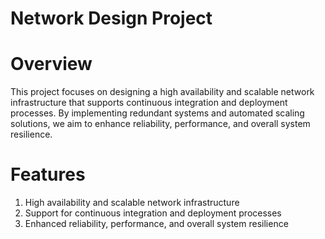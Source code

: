 # Network Design Project

# Overview
This project focuses on designing a high availability and scalable network infrastructure that supports continuous integration and deployment processes. By implementing redundant systems and automated scaling solutions, we aim to enhance reliability, performance, and overall system resilience.

# Features
1. High availability and scalable network infrastructure
2. Support for continuous integration and deployment processes
3. Enhanced reliability, performance, and overall system resilience
